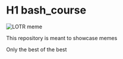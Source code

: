 # H1 bash_course


![LOTR meme](lord-of-the-rings-memes-10.jpg?fit=600,502&ssl=1.jpg)


This repository is meant to showcase memes

Only the best of the best
